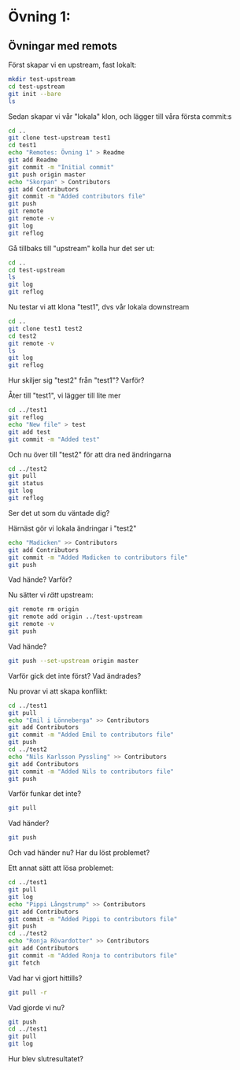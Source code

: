 # Övning 1:
## Övningar med remots
Först skapar vi en upstream, fast lokalt:
```sh
mkdir test-upstream
cd test-upstream
git init --bare
ls
```
Sedan skapar vi vår "lokala" klon, och lägger till våra
första commit:s
```sh
cd ..
git clone test-upstream test1
cd test1
echo "Remotes: Övning 1" > Readme
git add Readme
git commit -m "Initial commit"
git push origin master
echo "Skorpan" > Contributors
git add Contributors
git commit -m "Added contributors file"
git push
git remote
git remote -v
git log
git reflog
```
Gå tillbaks till "upstream" kolla hur det ser ut:
```sh
cd ..
cd test-upstream
ls
git log
git reflog
```
Nu testar vi att klona "test1", dvs vår lokala downstream
```sh
cd ..
git clone test1 test2
cd test2
git remote -v
ls
git log
git reflog
```
Hur skiljer sig "test2" från "test1"? Varför?  

Åter till "test1", vi lägger till lite mer
```sh
cd ../test1
git reflog
echo "New file" > test
git add test
git commit -m "Added test"
```
Och nu över till "test2" för att dra ned ändringarna
```sh
cd ../test2
git pull
git status
git log
git reflog
```
Ser det ut som du väntade dig?  

Härnäst gör vi lokala ändringar i "test2"
```sh
echo "Madicken" >> Contributors
git add Contributors
git commit -m "Added Madicken to contributors file"
git push
```
Vad hände? Varför?  

Nu sätter vi _rätt_ upstream:
```sh
git remote rm origin
git remote add origin ../test-upstream
git remote -v
git push
```
Vad hände?
```sh
git push --set-upstream origin master
```
Varför gick det inte först? Vad ändrades?

Nu provar vi att skapa konflikt:
```sh
cd ../test1
git pull
echo "Emil i Lönneberga" >> Contributors
git add Contributors
git commit -m "Added Emil to contributors file"
git push
cd ../test2
echo "Nils Karlsson Pyssling" >> Contributors
git add Contributors
git commit -m "Added Nils to contributors file"
git push
```
Varför funkar det inte?

```sh
git pull
```
Vad händer?
```sh
git push
```
Och vad händer nu? Har du löst problemet?

Ett annat sätt att lösa problemet:
```sh
cd ../test1
git pull
git log
echo "Pippi Långstrump" >> Contributors
git add Contributors
git commit -m "Added Pippi to contributors file"
git push
cd ../test2
echo "Ronja Rövardotter" >> Contributors
git add Contributors
git commit -m "Added Ronja to contributors file"
git fetch
```
Vad har vi gjort hittills?
```sh
git pull -r
```
Vad gjorde vi nu?
```sh
git push
cd ../test1
git pull
git log
```
Hur blev slutresultatet?
